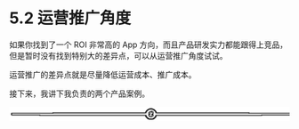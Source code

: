# 5.2 运营推广角度

如果你找到了一个 ROI 非常高的 App 方向，而且产品研发实力都能跟得上竞品，但是暂时没有找到特别大的差异点，可以从运营推广角度试试。

运营推广的差异点就是尽量降低运营成本、推广成本。

接下来，我讲下我负责的两个产品案例。

![](img/d3dc15a615db58a3c5ef15184454d4ab.png)